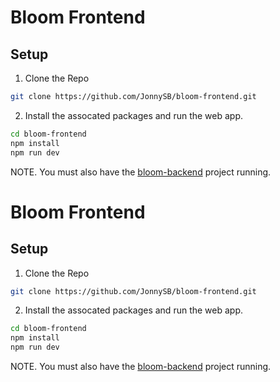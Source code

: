 # Bloom Frontend

## Setup

1. Clone the Repo

```bash
git clone https://github.com/JonnySB/bloom-frontend.git
```

2. Install the assocated packages and run the web app.

```bash
cd bloom-frontend
npm install
npm run dev
```

NOTE. You must also have the [bloom-backend](https://github.com/JonnySB/bloom-backend) project running.

# Bloom Frontend

## Setup

1. Clone the Repo

```bash
git clone https://github.com/JonnySB/bloom-frontend.git
```

2. Install the assocated packages and run the web app.

```bash
cd bloom-frontend
npm install
npm run dev
```

NOTE. You must also have the [bloom-backend](https://github.com/JonnySB/bloom-backend) project running.
